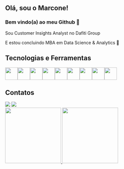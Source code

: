 ## Olá, sou o Marcone!
### Bem vindo(a) ao meu Github 👋

Sou Customer Insights Analyst no Dafiti Group

E estou concluindo MBA em Data Science & Analytics 🤖

## Tecnologias e Ferramentas 
<img src="https://cdn.jsdelivr.net/gh/devicons/devicon/icons/git/git-original.svg" width="40" height="40"/><img src="https://cdn.jsdelivr.net/gh/devicons/devicon/icons/flask/flask-original.svg" width="40" height="40"/><img src="https://cdn.jsdelivr.net/gh/devicons/devicon/icons/jupyter/jupyter-original-wordmark.svg" width="40" height="40"/><img src="https://cdn.jsdelivr.net/gh/devicons/devicon/icons/numpy/numpy-original.svg" width="40" height="40"/><img src="https://cdn.jsdelivr.net/gh/devicons/devicon/icons/pandas/pandas-original-wordmark.svg" width="40" height="40"/><img src="https://cdn.jsdelivr.net/gh/devicons/devicon/icons/python/python-original-wordmark.svg" width="40" height="40"/><img src="https://cdn.jsdelivr.net/gh/devicons/devicon/icons/r/r-original.svg" width="40" height="40"/><img src="https://cdn.jsdelivr.net/gh/devicons/devicon/icons/rstudio/rstudio-original.svg" width="40" height="40"/><img src="https://cdn.jsdelivr.net/gh/devicons/devicon/icons/visualstudio/visualstudio-plain.svg" width="40" height="40"/>
          
## Contatos

<div>
<a href = "mailto:marcone.ramos@ufv.br"><img src="https://img.shields.io/badge/Gmail-D14836?style=for-the-badge&logo=gmail&logoColor=white" target="_blank"></a>
<a href="https://www.linkedin.com/in/marcone-bhering/" target="_blank"><img src="https://img.shields.io/badge/-LinkedIn-%230077B5?style=for-the-badge&logo=linkedin&logoColor=white" target="_blank"></a>   
</div>

<div>
<a href="https://github.com/marconebhering">
<img height="180em" src="https://github-readme-stats.vercel.app/api/top-langs/?username=marconebhering&layout=compact&langs_count=7&theme=dracula"/>
<img height="180em" src="https://github-readme-stats.vercel.app/api?username=marconebhering&show_icons=true&theme=dracula&include_all_commits=true&count_private=true"/>
</div>
